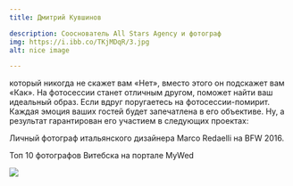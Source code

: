```yaml
---
title: Дмитрий Кувшинов

description: Сооснователь All Stars Agency и фотограф
img: https://i.ibb.co/TKjMDqR/3.jpg
alt: nice image

---
```




<div class="block_cont">

<div class="container">
<div class="row">
<div class="col-md-6">


<p>который никогда не скажет вам «Нет», вместо этого он подскажет вам «Как».
На фотосессии станет отличным другом, поможет найти ваш идеальный образ. Если вдруг поругаетесь на фотосессии-помирит. Каждая эмоция ваших гостей будет запечатлена в его объективе. Ну, а результат гарантирован его участием в следующих проектах: </p>



<p>Личный фотограф итальянского дизайнера Marco Redaelli на BFW 2016.</p>
<p>

Топ 10 фотографов Витебска на портале MyWed

</p>


</div>
<div class="col-md-6">


<img src="https://i.ibb.co/TKjMDqR/3.jpg" class="img_content"/>

</div>

</div>
</div></div>